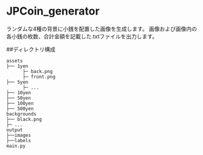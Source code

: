 # JPCoin_generator

ランダムな4種の背景に小銭を配置した画像を生成します。
画像および画像内の各小銭の枚数、合計金額を記載した.txtファイルを出力します。

##ディレクトリ構成
```
assets
├── 1yen
      ├─ back.png
      ├─ front.png
├── 5yen
      ├─ ...
├── 10yen
├── 50yen
├── 100yen
├── 500yen
backgrounds
├── black.png
├─ ...
output
├──images
├──labels
main.py
```
